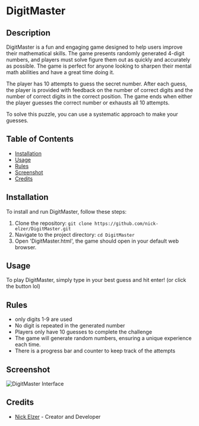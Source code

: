# DigitMaster

## Description

DigitMaster is a fun and engaging game designed to help users improve their mathematical skills. The game presents randomly generated 4-digit numbers, and players must solve figure them out as quickly and accurately as possible. The game is perfect for anyone looking to sharpen their mental math abilities and have a great time doing it.

The player has 10 attempts to guess the secret number. After each guess, the player is provided with feedback on the number of correct digits and the number of correct digits in the correct position. The game ends when either the player guesses the correct number or exhausts all 10 attempts.

To solve this puzzle, you can use a systematic approach to make your guesses.

## Table of Contents

- [Installation](#installation)
- [Usage](#usage)
- [Rules](#rules)
- [Screenshot](#screenshot)
- [Credits](#credits)

## Installation

To install and run DigitMaster, follow these steps:

1. Clone the repository:
``` git clone https://github.com/nick-elzer/DigitMaster.git ```
2. Navigate to the project directory:
``` cd DigitMaster ```
4. Open 'DigitMaster.html', the game should open in your default web browser.

## Usage

To play DigitMaster, simply type in your best guess and hit enter! (or click the button lol)

## Rules

- only digits 1-9 are used
- No digit is repeated in the generated number
- Players only have 10 guesses to complete the challenge
- The game will generate random numbers, ensuring a unique experience each time.
- There is a progress bar and counter to keep track of the attempts

## Screenshot

![DigitMaster Interface](docs/DigitMasterCapture2.png)

## Credits

- [Nick Elzer](https://github.com/nick-elzer) - Creator and Developer
